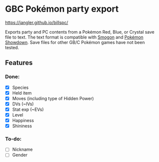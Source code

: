 # GBC Pokémon party export

<https://jangler.github.io/billspc/>

Exports party and PC contents from a Pokémon Red, Blue, or Crystal save file to
text. The text format is compatible with [Smogon](https://www.smogon.com/) and
[Pokémon Showdown](https://pokemonshowdown.com/). Save files for other GB/C
Pokémon games have not been tested.

## Features

### Done:

- [x] Species
- [x] Held item
- [x] Moves (including type of Hidden Power)
- [x] DVs (~IVs)
- [x] Stat exp (~EVs)
- [x] Level
- [x] Happiness
- [x] Shininess

### To-do:

- [ ] Nickname
- [ ] Gender
